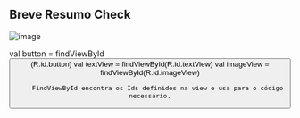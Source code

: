 ## Breve Resumo Check   

![image](https://user-images.githubusercontent.com/82169520/228997546-5a1b6d43-454d-49ac-92a1-47f376745548.png)


val button = findViewById<Button>(R.id.button)
        val textView = findViewById<TextView>(R.id.textView)
        val imageView = findViewById<ImageView>(R.id.imageView)
        
        FindViewById encontra os Ids definidos na view e usa para o código necessário.


